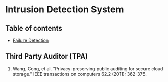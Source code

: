# Intrusion Detection System
## Table of contents
- [Failure Detection](#failure-detection)


## Third Party Auditor (TPA)
<!-- #### Literature -->
1. Wang, Cong, et al. "Privacy-preserving public auditing for secure cloud storage." IEEE transactions on computers 62.2 (2011): 362-375.

